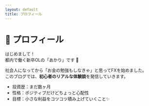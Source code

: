 ```yaml
---
layout: default
title: プロフィール
---
```


# 👩 プロフィール

はじめまして！  
都内で働く新卒OLの「あかり」です 🌸

社会人になってから「お金の勉強もしなきゃ」と思ってFXを始めました。  
このブログでは、**初心者のリアルな体験談**を発信していきます。

- 投資歴：まだ数ヶ月
- 性格：ポジティブだけどちょっと心配性
- 目標：小さな利益をコツコツ積み上げていくこと✨
